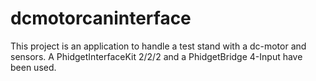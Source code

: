 # dcmotorcaninterface
This project is an application to handle a test stand with a dc-motor and sensors. A PhidgetInterfaceKit 2/2/2 and a PhidgetBridge 4-Input have been used.
